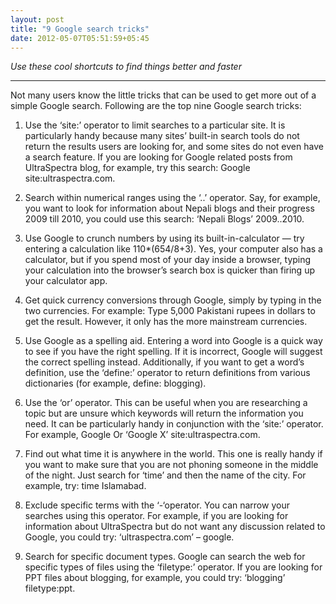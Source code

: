 ```yaml
---
layout: post
title: "9 Google search tricks"
date: 2012-05-07T05:51:59+05:45
---
```


*Use these cool shortcuts to find things better and faster*

---

Not many users know the little tricks that can be used to get more out of a simple Google search. Following are the top nine Google search tricks:

1. Use the ‘site:’ operator to limit searches to a particular site. It is particularly handy because many sites’ built-in search tools do not return the results users are looking for, and some sites do not even have a search feature. If you are looking for Google related posts from UltraSpectra blog, for example, try this search: Google site:ultraspectra.com.

2. Search within numerical ranges using the ‘..’ operator. Say, for example, you want to look for information about Nepali blogs and their progress 2009 till 2010, you could use this search: ‘Nepali Blogs’ 2009..2010.

3. Use Google to crunch numbers by using its built-in-calculator — try entering a calculation like 110*(654/8+3). Yes, your computer also has a calculator, but if you spend most of your day inside a browser, typing your calculation into the browser’s search box is quicker than firing up your calculator app.

4. Get quick currency conversions through Google, simply by typing in the two currencies. For example: Type 5,000 Pakistani rupees in dollars to get the result. However, it only has the more mainstream currencies.

5. Use Google as a spelling aid. Entering a word into Google is a quick way to see if you have the right spelling. If it is incorrect, Google will suggest the correct spelling instead. Additionally, if you want to get a word’s definition, use the ‘define:’ operator to return definitions from various dictionaries (for example, define: blogging).

6. Use the ‘or’ operator. This can be useful when you are researching a topic but are unsure which keywords will return the information you need. It can be particularly handy in conjunction with the ‘site:’ operator. For example, Google Or ‘Google X’ site:ultraspectra.com.

7. Find out what time it is anywhere in the world. This one is really handy if you want to make sure that you are not phoning someone in the middle of the night. Just search for ‘time’ and then the name of the city. For example, try: time Islamabad.

8. Exclude specific terms with the ‘-‘operator. You can narrow your searches using this operator. For example, if you are looking for information about UltraSpectra but do not want any discussion related to Google, you could try: ‘ultraspectra.com’ – google.

9. Search for specific document types. Google can search the web for specific types of files using the ‘filetype:’ operator. If you are looking for PPT files about blogging, for example, you could try: ‘blogging’ filetype:ppt.
